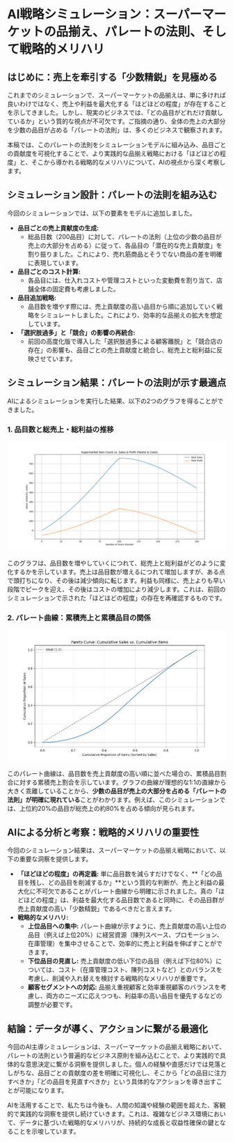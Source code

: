 
# AI戦略シミュレーション：スーパーマーケットの品揃え、パレートの法則、そして戦略的メリハリ

## はじめに：売上を牽引する「少数精鋭」を見極める

これまでのシミュレーションで、スーパーマーケットの品揃えは、単に多ければ良いわけではなく、売上や利益を最大化する「ほどほどの程度」が存在することを示してきました。しかし、現実のビジネスでは、「どの品目がどれだけ貢献しているか」という質的な視点が不可欠です。ご指摘の通り、全体の売上の大部分を少数の品目が占める「パレートの法則」は、多くのビジネスで観察されます。

本稿では、このパレートの法則をシミュレーションモデルに組み込み、品目ごとの貢献度を可視化することで、より実践的な品揃え戦略における「ほどほどの程度」と、そこから導かれる戦略的なメリハリについて、AIの視点から深く考察します。

## シミュレーション設計：パレートの法則を組み込む

今回のシミュレーションでは、以下の要素をモデルに追加しました。

*   **品目ごとの売上貢献度の生成:**
    *   総品目数（200品目）に対して、パレートの法則（上位の少数の品目が売上の大部分を占める）に従って、各品目の「潜在的な売上貢献度」を割り振りました。これにより、売れ筋商品とそうでない商品の差を明確に表現しています。
*   **品目ごとのコスト計算:**
    *   各品目には、仕入れコストや管理コストといった変動費を割り当て、店舗全体の固定費も考慮しました。
*   **品目追加戦略:**
    *   品目数を増やす際には、売上貢献度の高い品目から順に追加していく戦略をシミュレートしました。これにより、効率的な品揃えの拡大を想定しています。
*   **「選択肢過多」と「競合」の影響の再統合:**
    *   前回の高度化版で導入した「選択肢過多による顧客離脱」と「競合店の存在」の影響も、品目ごとの売上貢献度と統合し、総売上と総利益に反映させています。

## シミュレーション結果：パレートの法則が示す最適点

AIによるシミュレーションを実行した結果、以下の2つのグラフを得ることができました。

### 1. 品目数と総売上・総利益の推移

![品目数と総売上・総利益の推移](supermarket_pareto_sales_profit.png)

このグラフは、品目数を増やしていくにつれて、総売上と総利益がどのように変化するかを示しています。売上は品目数が増えるにつれて増加しますが、ある点で頭打ちになり、その後は減少傾向に転じます。利益も同様に、売上よりも早い段階でピークを迎え、その後はコストの増加により減少します。これは、前回のシミュレーションで示された「ほどほどの程度」の存在を再確認するものです。

### 2. パレート曲線：累積売上と累積品目の関係

![パレート曲線](supermarket_pareto_curve.png)

このパレート曲線は、品目数を売上貢献度の高い順に並べた場合の、累積品目割合に対する累積売上割合を示しています。グラフの曲線が理想的な1:1の直線から大きく乖離していることから、**少数の品目が売上の大部分を占める「パレートの法則」が明確に現れている**ことがわかります。例えば、このシミュレーションでは、上位約20%の品目が総売上の約80%を占める傾向が見られます。

## AIによる分析と考察：戦略的メリハリの重要性

今回のシミュレーション結果は、スーパーマーケットの品揃え戦略において、以下の重要な洞察を提供します。

*   **「ほどほどの程度」の再定義:** 単に品目数を減らすだけでなく、**「どの品目を残し、どの品目を削減するか」**という質的な判断が、売上と利益の最大化に不可欠であることがパレート曲線から明確に示されました。真の「ほどほどの程度」は、利益を最大化する品目数であると同時に、その品目群が売上貢献度の高い「少数精鋭」であるべきだと言えます。
*   **戦略的なメリハリ:**
    *   **上位品目への集中:** パレート曲線が示すように、売上貢献度の高い上位の品目（例えば上位20%）に経営資源（陳列スペース、プロモーション、在庫管理）を集中させることで、効率的に売上と利益を伸ばすことができます。
    *   **下位品目の見直し:** 売上貢献度の低い下位の品目（例えば下位80%）については、コスト（在庫管理コスト、陳列コストなど）とのバランスを考慮し、削減や入れ替えを検討する戦略的なメリハリが重要です。
    *   **顧客セグメントへの対応:** 品揃え重視顧客と効率重視顧客のバランスを考慮し、両方のニーズに応えつつも、利益率の高い品目を優先するなどの調整が必要です。

## 結論：データが導く、アクションに繋がる最適化

今回のAI主導シミュレーションは、スーパーマーケットの品揃え戦略において、パレートの法則という普遍的なビジネス原則を組み込むことで、より実践的で具体的な意思決定に繋がる洞察を提供しました。個人の経験や直感だけでは見落としがちな、品目ごとの貢献度の差を明確に可視化し、そこから「どの品目に注力すべきか」「どの品目を見直すべきか」という具体的なアクションを導き出すことが可能になります。

AIを活用することで、私たちは今後も、人間の知識や経験の範囲を超えた、客観的で実践的な洞察を提供し続けていきます。これは、複雑なビジネス環境において、データに基づいた戦略的なメリハリが、持続的な成長と収益性確保の鍵となることを示唆しています。
